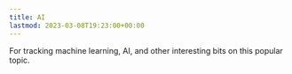 ```yaml
---
title: AI
lastmod: 2023-03-08T19:23:00+00:00
---
```


For tracking machine learning, AI, and other interesting bits on this popular topic.

